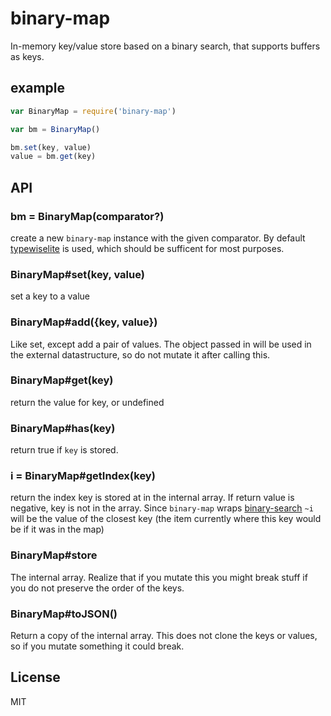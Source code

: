 # binary-map

In-memory key/value store based on a binary search, that supports buffers as keys.

## example

``` js
var BinaryMap = require('binary-map')

var bm = BinaryMap()

bm.set(key, value)
value = bm.get(key)
```

## API

### bm = BinaryMap(comparator?)

create a new `binary-map` instance with the given comparator.
By default [typewiselite](https://github.com/dominictarr/typewiselite) is used,
which should be sufficent for most purposes.

### BinaryMap#set(key, value)

set a key to a value

### BinaryMap#add({key, value})

Like set, except add a pair of values.
The object passed in will be used in the external datastructure,
so do not mutate it after calling this.

### BinaryMap#get(key)

return the value for key, or undefined

### BinaryMap#has(key)

return true if `key` is stored.

### i = BinaryMap#getIndex(key)

return the index key is stored at in the internal array.
If return value is negative, key is not in the array.
Since `binary-map` wraps [binary-search](https://github.com/darkskyapp/binary-search)
`~i` will be the value of the closest key
(the item currently where this key would be if it was in the map)

### BinaryMap#store

The internal array. Realize that if you mutate this
you might break stuff if you do not preserve
the order of the keys.

### BinaryMap#toJSON()

Return a copy of the internal array.
This does not clone the keys or values,
so if you mutate something it could break.


## License

MIT
